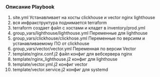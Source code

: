  ### Описание Playbook

1. site.yml Устанавливает на хосты clickhouse и vector nginx lighthouse
2. вся инфракструктура поднимается terraform
3. terraform создает файл с хостами и кладет в inventory/prod.yml 
3. group_vars/lighthouse/lighthouse.yml Переменные для lighthouse
4. group_vars/clickhouse/clickhose.yml Переменные по версиям и устанавливаемому ПО от clickhouse
5. group_vars/vector/vector.yml Переменная по версии Vector
6. template/nginx.conf.j2 файл конфиг для вебсервера nginx
7. template/nginx_lighthouse.j2 конфиг для lighthouse 
8. template/vector.yml.j2 конфиг vector 
9. template/vector.service.j2 конфиг для systemd 

